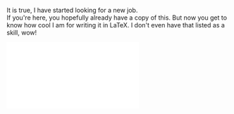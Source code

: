 It is true, I have started looking for a new job.<br>
If you're here, you hopefully already have a copy of this. But now you get to know how cool I am for writing it in LaTeX. I don't even have that listed as a skill, wow!<br>

![Nathan McCandlish Resume.pdf](/Nathan%20McCandlish%20resume%20-%20Senior%20Engineer.pdf?raw=true)

